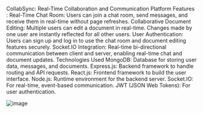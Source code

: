 CollabSync: Real-Time Collaboration and Communication Platform
Features :
Real-Time Chat Room: Users can join a chat room, send messages, and receive them in real-time without page refreshes.
Collaborative Document Editing: Multiple users can edit a document in real-time. Changes made by one user are instantly reflected for all other users.
User Authentication: Users can sign up and log in to use the chat room and document editing features securely.
Socket.IO Integration: Real-time bi-directional communication between client and server, enabling real-time chat and document updates.
Technologies Used
MongoDB: Database for storing user data, messages, and documents.
Express.js: Backend framework to handle routing and API requests.
React.js: Frontend framework to build the user interface.
Node.js: Runtime environment for the backend server.
Socket.IO: For real-time, event-based communication.
JWT (JSON Web Tokens): For user authentication.

![image]("../my-app/Frontend/public/img1.jpg")
